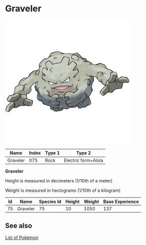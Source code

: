 # Graveler


![Graveler](images/075.png)

| **Name** | **Index** | **Type 1** | **Type 2** |
|----|----|----|----|
| Graveler | 075 | Rock | Electric form=Alola  |

**Graveler** 


Height is measured in decimeters (1/10th of a meter)

Weight is measured in hectograms (1/10th of a kilogram)

| **Id** | **Name** | **Species Id** | **Height** | **Weight** | **Base Experience** |
|--------|----------|----------------|------------|------------|---------------------|
| 75 | Graveler | 75 | 10 | 1050 | 137 |


## See also

[List of Pokémon](../pokemon.md)
